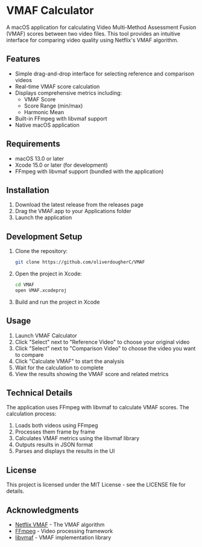 # VMAF Calculator

A macOS application for calculating Video Multi-Method Assessment Fusion (VMAF) scores between two video files. This tool provides an intuitive interface for comparing video quality using Netflix's VMAF algorithm.

## Features

- Simple drag-and-drop interface for selecting reference and comparison videos
- Real-time VMAF score calculation
- Displays comprehensive metrics including:
  - VMAF Score
  - Score Range (min/max)
  - Harmonic Mean
- Built-in FFmpeg with libvmaf support
- Native macOS application

## Requirements

- macOS 13.0 or later
- Xcode 15.0 or later (for development)
- FFmpeg with libvmaf support (bundled with the application)

## Installation

1. Download the latest release from the releases page
2. Drag the VMAF.app to your Applications folder
3. Launch the application

## Development Setup

1. Clone the repository:
   ```bash
   git clone https://github.com/oliverdougherC/VMAF
   ```

2. Open the project in Xcode:
   ```bash
   cd VMAF
   open VMAF.xcodeproj
   ```

3. Build and run the project in Xcode

## Usage

1. Launch VMAF Calculator
2. Click "Select" next to "Reference Video" to choose your original video
3. Click "Select" next to "Comparison Video" to choose the video you want to compare
4. Click "Calculate VMAF" to start the analysis
5. Wait for the calculation to complete
6. View the results showing the VMAF score and related metrics

## Technical Details

The application uses FFmpeg with libvmaf to calculate VMAF scores. The calculation process:
1. Loads both videos using FFmpeg
2. Processes them frame by frame
3. Calculates VMAF metrics using the libvmaf library
4. Outputs results in JSON format
5. Parses and displays the results in the UI

## License

This project is licensed under the MIT License - see the LICENSE file for details.

## Acknowledgments

- [Netflix VMAF](https://github.com/Netflix/vmaf) - The VMAF algorithm
- [FFmpeg](https://ffmpeg.org/) - Video processing framework
- [libvmaf](https://github.com/Netflix/vmaf/tree/master/libvmaf) - VMAF implementation library 